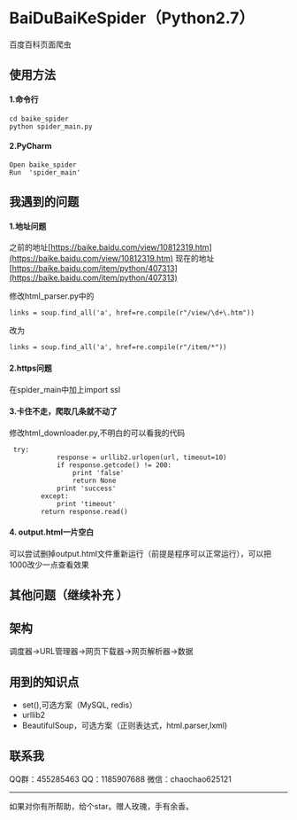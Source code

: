 # BaiDuBaiKeSpider（Python2.7）
百度百科页面爬虫
## 使用方法
#### 1.命令行
```
cd baike_spider
python spider_main.py
```
#### 2.PyCharm
```
Open baike_spider
Run  'spider_main'
```
## 我遇到的问题
#### 1.地址问题
之前的地址[https://baike.baidu.com/view/10812319.htm](https://baike.baidu.com/view/10812319.htm)
现在的地址[https://baike.baidu.com/item/python/407313](https://baike.baidu.com/item/python/407313)

修改html_parser.py中的 
```
links = soup.find_all('a', href=re.compile(r"/view/\d+\.htm"))
```
改为
```
links = soup.find_all('a', href=re.compile(r"/item/*"))
```
  
#### 2.https问题
在spider_main中加上import ssl

#### 3.卡住不走，爬取几条就不动了
修改html_downloader.py,不明白的可以看我的代码
```
 try:
            response = urllib2.urlopen(url, timeout=10)
            if response.getcode() != 200:
                print 'false'
                return None
            print 'success'
        except:
            print 'timeout'
        return response.read()
```
#### 4. output.html一片空白
可以尝试删掉output.html文件重新运行（前提是程序可以正常运行），可以把1000改少一点查看效果
## 其他问题（继续补充 ）

## 架构
调度器->URL管理器->网页下载器->网页解析器->数据
## 用到的知识点
- set(),可选方案（MySQL, redis）
- urllib2
- BeautifulSoup，可选方案（正则表达式，html.parser,lxml)

## 联系我
QQ群：455285463
QQ：1185907688
微信：chaochao625121
- - - 
如果对你有所帮助，给个star。赠人玫瑰，手有余香。

